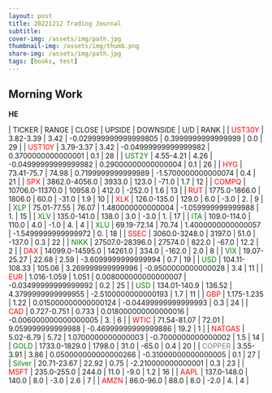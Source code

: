 ```yaml
---
layout: post
title: 20221212 Trading Journal 
subtitle: 
cover-img: /assets/img/path.jpg
thumbnail-img: /assets/img/thumb.png
share-img: /assets/img/path.jpg
tags: [books, test]
---
```


## Morning Work

**HE**

<div class="datatable-begin"></div>

| TICKER | RANGE | CLOSE | UPSIDE | DOWNSIDE | U/D | RANK |
| <span style="color:red">UST30Y</span>	| 3.82-3.39 | 3.42 | -0.029999999999999805 | 0.3999999999999999 | 0.0 | 29 |
| <span style="color:red">UST10Y</span>	| 3.79-3.37 | 3.42 | -0.04999999999999982 | 0.3700000000000001 | 0.1 | 28 |
| <span style="color:green">UST2Y</span>	| 4.55-4.21 | 4.26 | -0.04999999999999982 | 0.29000000000000004 | 0.1 | 26 |
| <span style="color:red">HYG</span>	| 73.41-75.7 | 74.98 | 0.7199999999999989 | -1.5700000000000074 | 0.4 | 21 |
| <span style="color:red">SPX</span>	| 3862.0-4056.0 | 3933.0 | 123.0 | -71.0 | 1.7 | 12 |
| <span style="color:red">COMPQ</span>	| 10706.0-11370.0 | 10958.0 | 412.0 | -252.0 | 1.6 | 13 |
| <span style="color:red">RUT</span>	| 1775.0-1866.0 | 1806.0 | 60.0 | -31.0 | 1.9 | 10 |
| <span style="color:red">XLK</span>	| 126.0-135.0 | 129.0 | 6.0 | -3.0 | 2. | 9 |
| <span style="color:green">XLP</span>	| 75.01-77.55 | 76.07 | 1.480000000000004 | -1.059999999999988 | 1. | 15 |
| <span style="color:green">XLV</span>	| 135.0-141.0 | 138.0 | 3.0 | -3.0 | 1. | 17 |
| <span style="color:green">ITA</span>	| 109.0-114.0 | 110.0 | 4.0 | -1.0 | 4. | 4 |
| <span style="color:green">XLU</span>	| 69.19-72.14 | 70.74 | 1.4000000000000057 | -1.5499999999999972 | 0. | 18 |
| <span style="color:red">SSEC</span>	| 3060.0-3248.0 | 3197.0 | 51.0 | -137.0 | 0.3 | 22 |
| <span style="color:green">NIKK</span>	| 27507.0-28396.0 | 27574.0 | 822.0 | -67.0 | 12.2 | 2 |
| <span style="color:red">DAX</span>	| 14099.0-14595.0 | 14261.0 | 334.0 | -162.0 | 2.0 | 8 |
| <span style="color:green">VIX</span>	| 19.07-25.27 | 22.68 | 2.59 | -3.6099999999999994 | 0.7 | 19 |
| <span style="color:green">USD</span>	| 104.11-108.33 | 105.06 | 3.269999999999996 | -0.9500000000000028 | 3.4 | 11 |
| <span style="color:red">EUR</span>	| 1.016-1.059 | 1.051 | 0.008000000000000007 | -0.03499999999999992 | 0.2 | 25 |
| <span style="color:green">USD</span>	| 134.01-140.9 | 136.52 | 4.3799999999999955 | -2.5100000000000193 | 1.7 | 11 |
| <span style="color:red">GBP</span>	| 1.175-1.235 | 1.22 | 0.015000000000000124 | -0.04499999999999993 | 0.3 | 24 |
| <span style="color:red">CAD</span>	| 0.727-0.751 | 0.733 | 0.018000000000000016 | -0.006000000000000005 | 3. | 6 |
| <span style="color:red">WTIC</span>	| 71.54-81.07 | 72.01 | 9.059999999999988 | -0.46999999999999886 | 19.2 | 1 |
| <span style="color:red">NATGAS</span>	| 5.02-6.79 | 5.72 | 1.0700000000000003 | -0.7000000000000002 | 1.5 | 14 |
| <span style="color:green">GOLD</span>	| 1733.0-1829.0 | 1798.0 | 31.0 | -65.0 | 0.4 | 20 |
| <span style="color:grey">COPPER</span>	| 3.55-3.91 | 3.86 | 0.050000000000000266 | -0.31000000000000005 | 0.1 | 27 |
| <span style="color:green">Silver</span>	| 20.71-23.67 | 22.92 | 0.75 | -2.210000000000001 | 0.3 | 23 |
| <span style="color:red">MSFT</span>	| 235.0-255.0 | 244.0 | 11.0 | -9.0 | 1.2 | 16 |
| <span style="color:red">AAPL</span>	| 137.0-148.0 | 140.0 | 8.0 | -3.0 | 2.6 | 7 |
| <span style="color:red">AMZN</span>	| 86.0-96.0 | 88.0 | 8.0 | -2.0 | 4. | 4 |

<div class="datatable-end"></div>